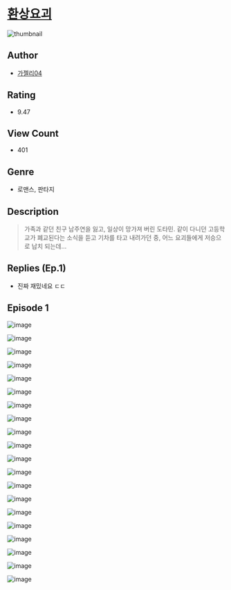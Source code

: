 # [환상요괴](https://comic.naver.com/challenge/list?titleId=810848)
![thumbnail](https://image-comic.pstatic.net/user_contents_data/challenge_comic/2023/05/24/355858/upload_3905245822072272944_480x623.jpeg)

## Author
- [가젤리04](https://comic.naver.com/artistTitle?id=355858)

## Rating
- 9.47

## View Count
- 401

## Genre
- 로맨스, 판타지

## Description
> 가족과 같던 친구 남주연을 잃고, 일상이 망가져 버린 도타민. 같이 다니던 고등학교가 폐교된다는 소식을 듣고 기차를 타고 내려가던 중, 어느 요괴들에게 저승으로 납치 되는데...

## Replies (Ep.1)
- 진짜 재밌네요 ㄷㄷ

## Episode 1
![image](https://image-comic.pstatic.net/user_contents_data/challenge_comic/2023/05/24/355858/upload_4063717346356912688.jpeg)

![image](https://image-comic.pstatic.net/user_contents_data/challenge_comic/2023/05/24/355858/upload_7089286163061892710.jpeg)

![image](https://image-comic.pstatic.net/user_contents_data/challenge_comic/2023/05/24/355858/upload_3918525718415368752.jpeg)

![image](https://image-comic.pstatic.net/user_contents_data/challenge_comic/2023/05/24/355858/upload_3976731682952001121.jpeg)

![image](https://image-comic.pstatic.net/user_contents_data/challenge_comic/2023/05/24/355858/upload_3546128830944195123.jpeg)

![image](https://image-comic.pstatic.net/user_contents_data/challenge_comic/2023/05/24/355858/upload_3631645354383325492.jpeg)

![image](https://image-comic.pstatic.net/user_contents_data/challenge_comic/2023/05/24/355858/upload_3558800720526533945.jpeg)

![image](https://image-comic.pstatic.net/user_contents_data/challenge_comic/2023/05/24/355858/upload_3906933571602114105.jpeg)

![image](https://image-comic.pstatic.net/user_contents_data/challenge_comic/2023/05/24/355858/upload_7149239430349927521.jpeg)

![image](https://image-comic.pstatic.net/user_contents_data/challenge_comic/2023/05/24/355858/upload_3906933575930635316.jpeg)

![image](https://image-comic.pstatic.net/user_contents_data/challenge_comic/2023/05/24/355858/upload_3774689630296826424.jpeg)

![image](https://image-comic.pstatic.net/user_contents_data/challenge_comic/2023/05/24/355858/upload_7089284165110675553.jpeg)

![image](https://image-comic.pstatic.net/user_contents_data/challenge_comic/2023/05/24/355858/upload_4134975392856617528.jpeg)

![image](https://image-comic.pstatic.net/user_contents_data/challenge_comic/2023/05/24/355858/upload_3616445916110731575.jpeg)

![image](https://image-comic.pstatic.net/user_contents_data/challenge_comic/2023/05/24/355858/upload_3906362710369317428.jpeg)

![image](https://image-comic.pstatic.net/user_contents_data/challenge_comic/2023/05/24/355858/upload_4134697190648329527.jpeg)

![image](https://image-comic.pstatic.net/user_contents_data/challenge_comic/2023/05/24/355858/upload_3833797151320977717.jpeg)

![image](https://image-comic.pstatic.net/user_contents_data/challenge_comic/2023/05/24/355858/upload_3991935509939368294.jpeg)

![image](https://image-comic.pstatic.net/user_contents_data/challenge_comic/2023/05/24/355858/upload_3545006027728774448.jpeg)

![image](https://image-comic.pstatic.net/user_contents_data/challenge_comic/2023/05/24/355858/upload_4123099550568493616.jpeg)
